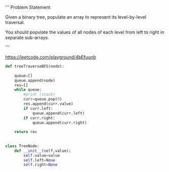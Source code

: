 
'''
Problem Statement 

Given a binary tree, populate an array to represent its level-by-level traversal. 

You should populate the values of all nodes of each level from left to right in separate sub-arrays.

'''

https://leetcode.com/playground/4bEfuunb

```python 
def treeTraverseBFS(node):
    
    queue=[]
    queue.append(node)
    res=[]
    while queue:
        #print (stack)
        curr=queue.pop(0)
        res.append(curr.value)
        if curr.left:
            queue.append(curr.left)
        if curr.right:
            queue.append(curr.right)
        
    return res 
    
 
class TreeNode:
    def __init__(self,value):
        self.value=value
        self.left=None
        self.right=None 
```



# 
